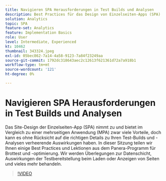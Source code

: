 ```yaml
---
title: Navigieren SPA Herausforderungen in Test Builds und Analysen
description: Best Practices für das Design von Einzelseiten-Apps (SPA) und Erfahrungen aus dem Panera-Programm für Broad-Tests und -Optimierung. Wir werden Überlegungen zur Datenschicht, Auswirkungen der Testbereitstellung beim Laden oder Anzeigen von Seiten behandeln
solution: Analytics
topic: SPA
feature-set: Analytics
feature: Implementation Basics
role: User
level: Intermediate, Experienced
kt: 10462
thumbnail: 343324.jpeg
exl-id: 05bec862-7a14-4a58-9123-7a84f23249aa
source-git-commit: 1792dc318643aec2c12613f621361d72a7a918b1
workflow-type: tm+mt
source-wordcount: '121'
ht-degree: 0%

---
```


# Navigieren SPA Herausforderungen in Test Builds und Analysen

Das Site-Design der Einzelseiten-App (SPA) nimmt zu und bietet im Vergleich zu einer mehrseitigen Anwendung (MPA) zwar viele Vorteile, doch kann es ohne Rücksicht auf die richtigen Details zu Ihren Test-Builds und -Analysen verheerende Auswirkungen haben. In dieser Sitzung teilen wir Ihnen einige Best Practices und Lektionen aus dem Panera-Programm für Brottest und -optimierung. Wir werden Überlegungen zur Datenschicht, Auswirkungen der Testbereitstellung beim Laden oder Anzeigen von Seiten und vieles mehr behandeln.

>[!VIDEO](https://video.tv.adobe.com/v/343324/?quality=12&learn=on)
